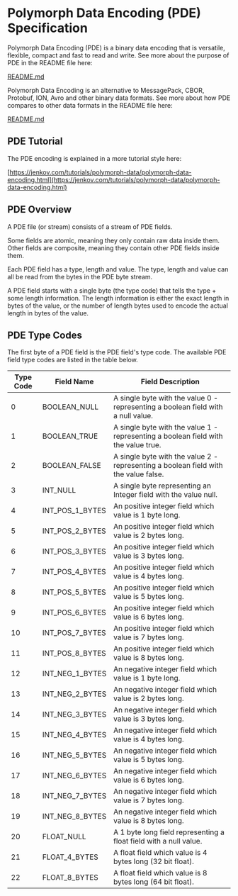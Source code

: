 # Polymorph Data Encoding (PDE) Specification

Polymorph Data Encoding (PDE) is a binary data encoding that is versatile, flexible, compact and fast to read and write.
See more about the purpose of PDE in the README file here:

[README.md](README.md)

Polymorph Data Encoding is an alternative to MessagePack, CBOR, Protobuf, ION, Avro and other binary data formats.
See more about how PDE compares to other data formats in the README file here:

[README.md](README.md)

## PDE Tutorial
The PDE encoding is explained in a more tutorial style here:

[https://jenkov.com/tutorials/polymorph-data/polymorph-data-encoding.html](https://jenkov.com/tutorials/polymorph-data/polymorph-data-encoding.html)

## PDE Overview

A PDE file (or stream) consists of a stream of PDE fields. 

Some fields are atomic, meaning they only contain raw data inside them. Other fields are composite, meaning
they contain other PDE fields inside them.

Each PDE field has a type, length and value. The type, length and value can all be read from the bytes in
the PDE byte stream.

A PDE field starts with a single byte (the type code) that tells the type + some length information.
The length information is either the exact length in bytes of the value, or the number of length bytes used
to encode the actual length in bytes of the value.



## PDE Type Codes 
The first byte of a PDE field is the PDE field's type code. The available PDE field type codes are listed in the table below. 


| Type Code | Field Name      | Field Description                                                                   |
|-----------|-----------------|-------------------------------------------------------------------------------------|
| 0         | BOOLEAN_NULL    | A single byte with the value 0 - representing a boolean field with a null value.    |
| 1         | BOOLEAN_TRUE    | A single byte with the value 1 - representing a boolean field with the value true.  |
| 2         | BOOLEAN_FALSE   | A single byte with the value 2 - representing a boolean field with the value false. |
| 3         | INT_NULL        | A single byte representing an Integer field with the value null.                    | 
| 4         | INT_POS_1_BYTES | An positive integer field which value is 1 byte long.                               |
| 5         | INT_POS_2_BYTES | An positive integer field which value is 2 bytes long.                              |
| 6         | INT_POS_3_BYTES | An positive integer field which value is 3 bytes long.                              |
| 7         | INT_POS_4_BYTES | An positive integer field which value is 4 bytes long.                              |
| 8         | INT_POS_5_BYTES | An positive integer field which value is 5 bytes long.                              |
| 9         | INT_POS_6_BYTES | An positive integer field which value is 6 bytes long.                              |
| 10        | INT_POS_7_BYTES | An positive integer field which value is 7 bytes long.                              |
| 11        | INT_POS_8_BYTES | An positive integer field which value is 8 bytes long.                              |
| 12        | INT_NEG_1_BYTES | An negative integer field which value is 1 byte long.                               |
| 13        | INT_NEG_2_BYTES | An negative integer field which value is 2 bytes long.                              |
| 14        | INT_NEG_3_BYTES | An negative integer field which value is 3 bytes long.                              |
| 15        | INT_NEG_4_BYTES | An negative integer field which value is 4 bytes long.                              |
| 16        | INT_NEG_5_BYTES | An negative integer field which value is 5 bytes long.                              |
| 17        | INT_NEG_6_BYTES | An negative integer field which value is 6 bytes long.                              |
| 18        | INT_NEG_7_BYTES | An negative integer field which value is 7 bytes long.                              |
| 19        | INT_NEG_8_BYTES | An negative integer field which value is 8 bytes long.                              |
| 20        | FLOAT_NULL      | A 1 byte long field representing a float field with a null value.                   |
| 21        | FLOAT_4_BYTES   | A float field which value is 4 bytes long (32 bit float).                           |
| 22        | FLOAT_8_BYTES   | A float field which value is 8 bytes long (64 bit float).                           |
